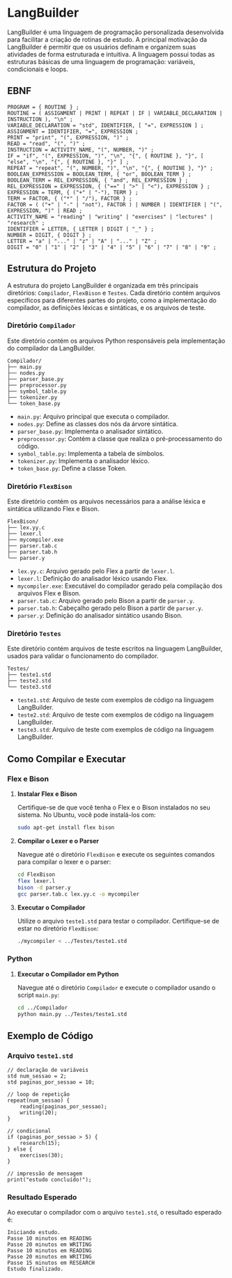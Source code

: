# LangBuilder

LangBuilder é uma linguagem de programação personalizada desenvolvida para facilitar a criação de rotinas de estudo. A principal motivação da LangBuilder é permitir que os usuários definam e organizem suas atividades de forma estruturada e intuitiva. A linguagem possui todas as estruturas básicas de uma linguagem de programação: variáveis, condicionais e loops.

## EBNF

<a name="EBNF"></a>

```ebnf
PROGRAM = { ROUTINE } ;
ROUTINE = ( ASSIGNMENT | PRINT | REPEAT | IF | VARIABLE_DECLARATION | INSTRUCTION ), "\n" ;
VARIABLE_DECLARATION = "std", IDENTIFIER, [ "=", EXPRESSION ] ;
ASSIGNMENT = IDENTIFIER, "=", EXPRESSION ;
PRINT = "print", "(", EXPRESSION, ")" ;
READ = "read", "(", ")" ;
INSTRUCTION = ACTIVITY_NAME, "(", NUMBER, ")" ;
IF = "if", "(", EXPRESSION, ")", "\n", "{", { ROUTINE }, "}", [ "else", "\n", "{", { ROUTINE }, "}" ] ;
REPEAT = "repeat", "(", NUMBER, ")", "\n", "{", { ROUTINE }, "}" ;
BOOLEAN_EXPRESSION = BOOLEAN_TERM, { "or", BOOLEAN_TERM } ;
BOOLEAN_TERM = REL_EXPRESSION, { "and", REL_EXPRESSION } ;
REL_EXPRESSION = EXPRESSION, { ("==" | ">" | "<"), EXPRESSION } ;
EXPRESSION = TERM, { ("+" | "-"), TERM } ;
TERM = FACTOR, { ("*" | "/"), FACTOR } ;
FACTOR = ( ("+" | "-" | "not"), FACTOR ) | NUMBER | IDENTIFIER | "(", EXPRESSION, ")" | READ ;
ACTIVITY_NAME = "reading" | "writing" | "exercises" | "lectures" | "research" ;
IDENTIFIER = LETTER, { LETTER | DIGIT | "_" } ;
NUMBER = DIGIT, { DIGIT } ;
LETTER = "a" | "..." | "z" | "A" | "..." | "Z" ;
DIGIT = "0" | "1" | "2" | "3" | "4" | "5" | "6" | "7" | "8" | "9" ;
```

## Estrutura do Projeto

A estrutura do projeto LangBuilder é organizada em três principais diretórios: `Compilador`, `FlexBison` e `Testes`. Cada diretório contém arquivos específicos para diferentes partes do projeto, como a implementação do compilador, as definições léxicas e sintáticas, e os arquivos de teste.

### Diretório `Compilador`

Este diretório contém os arquivos Python responsáveis pela implementação do compilador da LangBuilder.

```
Compilador/
├── main.py
├── nodes.py
├── parser_base.py
├── preprocessor.py
├── symbol_table.py
├── tokenizer.py
└── token_base.py
```

- `main.py`: Arquivo principal que executa o compilador.
- `nodes.py`: Define as classes dos nós da árvore sintática.
- `parser_base.py`: Implementa o analisador sintático.
- `preprocessor.py`: Contém a classe que realiza o pré-processamento do código.
- `symbol_table.py`: Implementa a tabela de símbolos.
- `tokenizer.py`: Implementa o analisador léxico.
- `token_base.py`: Define a classe Token.

### Diretório `FlexBison`

Este diretório contém os arquivos necessários para a análise léxica e sintática utilizando Flex e Bison.

```
FlexBison/
├── lex.yy.c
├── lexer.l
├── mycompiler.exe
├── parser.tab.c
├── parser.tab.h
└── parser.y
```

- `lex.yy.c`: Arquivo gerado pelo Flex a partir de `lexer.l`.
- `lexer.l`: Definição do analisador léxico usando Flex.
- `mycompiler.exe`: Executável do compilador gerado pela compilação dos arquivos Flex e Bison.
- `parser.tab.c`: Arquivo gerado pelo Bison a partir de `parser.y`.
- `parser.tab.h`: Cabeçalho gerado pelo Bison a partir de `parser.y`.
- `parser.y`: Definição do analisador sintático usando Bison.

### Diretório `Testes`

Este diretório contém arquivos de teste escritos na linguagem LangBuilder, usados para validar o funcionamento do compilador.

```
Testes/
├── teste1.std
├── teste2.std
└── teste3.std
```

- `teste1.std`: Arquivo de teste com exemplos de código na linguagem LangBuilder.
- `teste2.std`: Arquivo de teste com exemplos de código na linguagem LangBuilder.
- `teste3.std`: Arquivo de teste com exemplos de código na linguagem LangBuilder.

## Como Compilar e Executar

### Flex e Bison

1. **Instalar Flex e Bison**

   Certifique-se de que você tenha o Flex e o Bison instalados no seu sistema. No Ubuntu, você pode instalá-los com:

   ```bash
   sudo apt-get install flex bison
   ```

2. **Compilar o Lexer e o Parser**

   Navegue até o diretório `FlexBison` e execute os seguintes comandos para compilar o lexer e o parser:

   ```bash
   cd FlexBison
   flex lexer.l
   bison -d parser.y
   gcc parser.tab.c lex.yy.c -o mycompiler
   ```

3. **Executar o Compilador**

   Utilize o arquivo `teste1.std` para testar o compilador. Certifique-se de estar no diretório `FlexBison`:

   ```bash
   ./mycompiler < ../Testes/teste1.std
   ```

### Python

1. **Executar o Compilador em Python**

   Navegue até o diretório `Compilador` e execute o compilador usando o script `main.py`:

   ```bash
   cd ../Compilador
   python main.py ../Testes/teste1.std
   ```

## Exemplo de Código

### Arquivo `teste1.std`

```plaintext
// declaração de variáveis
std num_sessao = 2;
std paginas_por_sessao = 10;

// loop de repetição
repeat(num_sessao) {
    reading(paginas_por_sessao);
    writing(20);
}

// condicional
if (paginas_por_sessao > 5) {
    research(15);
} else {
    exercises(30);
}

// impressão de mensagem
print("estudo concluído!");
```

### Resultado Esperado

Ao executar o compilador com o arquivo `teste1.std`, o resultado esperado é:

```plaintext
Iniciando estudo.
Passe 10 minutos em READING
Passe 20 minutos em WRITING
Passe 10 minutos em READING
Passe 20 minutos em WRITING
Passe 15 minutos em RESEARCH
Estudo finalizado.
```
